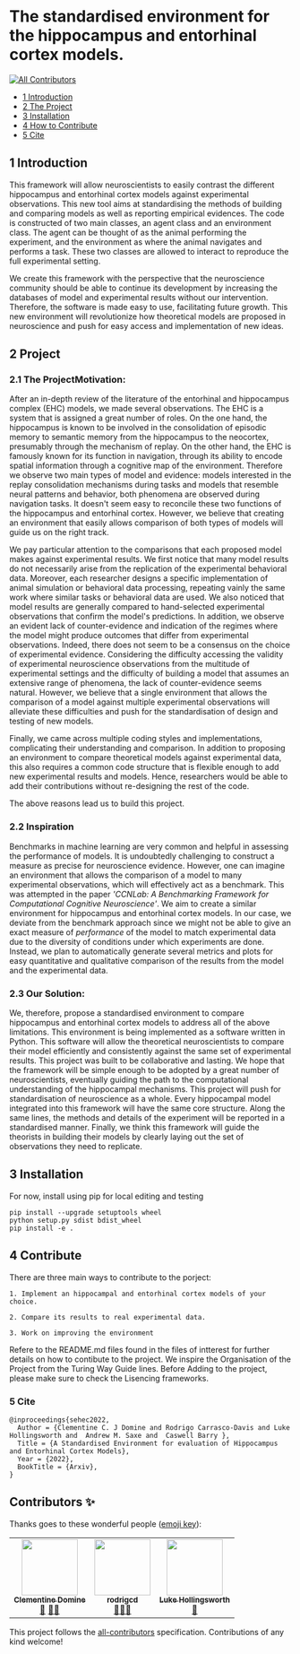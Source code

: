 # The  standardised environment for the hippocampus and entorhinal cortex models. 
<!-- ALL-CONTRIBUTORS-BADGE:START - Do not remove or modify this section -->
[![All Contributors](https://img.shields.io/badge/all_contributors-3-orange.svg?style=flat-square)](#contributors-)
<!-- ALL-CONTRIBUTORS-BADGE:END -->



* [1 Introduction](#1-Introduction)
* [2 The Project](#1-Project)
* [3 Installation ](#3-Installation)
* [4 How to Contribute](#4-Contribute)
* [5 Cite ](#5-Cite)

## 1 Introduction

This framework will allow neuroscientists to easily contrast the different hippocampus and entorhinal cortex models against experimental observations. This new tool aims at standardising the methods of building and comparing models as well as reporting empirical evidences. The code is constructed of two main classes, an agent class and an environment class.  The agent can be thought of as the animal performing the experiment, and the environment as where the animal navigates and performs a task.  These two classes are allowed to interact to reproduce the full experimental setting.

We create this framework with the perspective that the neuroscience community should be able to continue its development by increasing the databases of model and experimental results without our intervention. Therefore, the software is made easy to use, facilitating future growth. 
This new environment will revolutionize how theoretical models are proposed in neuroscience and push for easy access and implementation of new ideas. 


## 2 Project

### 2.1 The ProjectMotivation:

After an in-depth review of the literature of the entorhinal and hippocampus complex (EHC) models, we made several observations.
The EHC is a system that is assigned a great number of roles. On the one hand, the hippocampus is known to be involved in the consolidation of episodic memory to semantic memory from the hippocampus to the neocortex, presumably through the mechanism of replay.
On the other hand, the EHC is famously known for its function in navigation, through its ability to encode spatial information through a cognitive map of the environment. Therefore we observe two main types of model and evidence: models interested in the replay consolidation mechanisms during tasks and models that resemble neural patterns and behavior, both phenomena are observed during navigation tasks. It doesn't seem easy to reconcile these two functions of the hippocampus and entorhinal cortex. However, we believe that creating an environment that easily allows comparison of both types of models will guide us on the right track. 

We pay particular attention to the comparisons that each proposed model makes against experimental results. We first notice that many model results do not necessarily arise from the replication of the experimental behavioral data. Moreover, each researcher designs a specific implementation of animal simulation or behavioral data processing, repeating vainly the same work where similar tasks or behavioral data are used. We also noticed that model results are generally compared to hand-selected experimental observations that confirm the model's predictions. In addition, we observe an evident lack of counter-evidence and indication of the regimes where the model might produce outcomes that differ from experimental observations.
Indeed, there does not seem to be a consensus on the choice of experimental evidence. Considering the difficulty accessing the validity of experimental neuroscience observations from the multitude of experimental settings and the difficulty of building a model that assumes an extensive range of phenomena, the lack of counter-evidence seems natural. However, we believe that a single environment that allows the comparison of a model against multiple experimental observations will alleviate these difficulties and push for the standardisation of design and testing of new models. 


Finally, we came across multiple coding styles and implementations, complicating their understanding and comparison. In addition to proposing an environment to compare theoretical models against experimental data, this also requires a common code structure that is flexible enough to add new experimental results and models. Hence, researchers would be able to add their contributions without re-designing the rest of the code.

The above reasons lead us to build this project.

### 2.2 Inspiration

Benchmarks in machine learning are very common and helpful in assessing the performance of models. It is undoubtedly challenging to construct a measure as precise for neuroscience evidence. However, one can imagine an environment that allows the comparison of a model to many experimental observations, which will effectively act as a benchmark. This was attempted in the paper _'CCNLab: A Benchmarking Framework for Computational Cognitive Neuroscience'_. We aim to create a similar environment for hippocampus and entorhinal cortex models. In our case, we deviate from the benchmark approach since we might not be able to give an exact measure of _performance_ of the model to match experimental data due to the diversity of conditions under which experiments are done. Instead, we plan to automatically generate several metrics and plots for easy quantitative and qualitative comparison of the results from the model and the experimental data.

### 2.3 Our Solution:

We, therefore, propose a standardised environment to compare hippocampus and entorhinal cortex models to address all of the above limitations. This environment is being implemented as a software written in Python.
This software will allow the theoretical neuroscientists to compare their model efficiently and consistently against the same set of experimental results. This project was built to be collaborative and lasting. We hope that the framework will be simple enough to be adopted by a great number of neuroscientists, eventually guiding the path to the computational understanding of the hippocampal mechanisms.
This project will push for standardisation of neuroscience as a whole. Every hippocampal model integrated into this framework will have the same core structure. Along the same lines, the methods and details of the experiment will be reported in a standardised manner. Finally, we think this framework will guide the theorists in building their models by clearly laying out the set of observations they need to replicate. 




## 3 Installation
For now, install using pip for local editing and testing
```
pip install --upgrade setuptools wheel 
python setup.py sdist bdist_wheel
pip install -e .
```
## 4 Contribute

There are three main ways to contribute to the porject: 

    1. Implement an hippocampal and entorhinal cortex models of your choice.

    2. Compare its results to real experimental data.

    3. Work on improving the environment

Refere to the README.md files found in the files of intterest for further details on how to contibute to the project.
We inspire the Organisation of the Project from the Turing Way Guide lines. Before Adding to the project, please make sure to check the Lisencing frameworks.


### 5 Cite 
```
@inproceedings{sehec2022,
  Author = {Clementine C. J Domine and Rodrigo Carrasco-Davis and Luke Hollingsworth and  Andrew M. Saxe and  Caswell Barry },
  Title = {A Standardised Environment for evaluation of Hippocampus and Entorhinal Cortex Models},
  Year = {2022},
  BookTitle = {Arxiv},
}

```

## Contributors ✨

Thanks goes to these wonderful people ([emoji key](https://allcontributors.org/docs/en/emoji-key)):

<!-- ALL-CONTRIBUTORS-LIST:START - Do not remove or modify this section -->
<!-- prettier-ignore-start -->
<!-- markdownlint-disable -->
<table>
  <tr>
    <td align="center"><a href="https://github.com/ClementineDomine"><img src="https://avatars.githubusercontent.com/u/18595111?v=4?s=100" width="100px;" alt=""/><br /><sub><b>Clementine Domine</b></sub></a><br /><a href="#design-ClementineDomine" title="Design">🎨</a> <a href="#mentoring-ClementineDomine" title="Mentoring">🧑‍🏫</a></td>
    <td align="center"><a href="https://github.com/rodrigcd"><img src="https://avatars.githubusercontent.com/u/22643681?v=4?s=100" width="100px;" alt=""/><br /><sub><b>rodrigcd</b></sub></a><br /><a href="#design-rodrigcd" title="Design">🎨</a><a href="#mentoring-ClementineDomine" title="Mentoring">🧑‍🏫</a></td>
    <td align="center"><a href="https://github.com/LukeHollingsworth"><img src="https://avatars.githubusercontent.com/u/93782020?v=4?s=100" width="100px;" alt=""/><br /><sub><b>Luke Hollingsworth</b></sub></a><br /><a href="https://github.com/ClementineDomine/EHC_model_comparison/commits?author=LukeHollingsworth" title="Documentation">📖</a></td>
  </tr>
</table>

<!-- markdownlint-restore -->
<!-- prettier-ignore-end -->

<!-- ALL-CONTRIBUTORS-LIST:END -->

This project follows the [all-contributors](https://github.com/all-contributors/all-contributors) specification. Contributions of any kind welcome!
